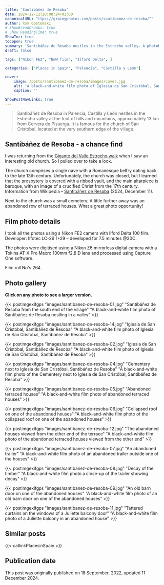 ```yaml
---
title: 'Santibáñez de Resoba'
date: 2024-12-11T20:08:24+01:00
canonicalURL: "ttps://grainyphotos.com/posts/santibanez-de-resoba/“"
author: Rom Gostomski
# ShowBreadCrumbs: true
# Show ReadingTime: true
ShowToc: true
tocopen: true
summary: 'Santibáñez de Resoba nestles in the Estrecho valley. A photoblog about the church of San Cristóbal, located at the very southern edge of the village, and a row of abandoned terrace houses.'
draft: false

tags: ["Nikon FE2", "B&W film", "Ilford Delta", ]

categories: ["Places in Spain", "Palencia", "Castilla y León"]

cover:
    image: /posts/santibanez-de-resoba/images/cover.jpg
    alt: 'A black-and-white film photo of Iglesia de San Cristóbal, Santibáñez de Resoba'
    caption: ''

ShowPostNavLinks: true
---
```

> Santibáñez de Resoba in Palencia, Castilla y León nestles in the Estrecho valley at the foot of hills and mountains, approximately 13 km from Cervera de Pisuerga. It is famous for the church of San Cristóbal, located at the very southern edge of the village.

## Santibáñez de Resoba - a chance find
I was returning from the [Gigante del Valle Estrecho walk](https://grainyphotos.com/posts/senda-del-gigante/) when I saw an interesting old church. So I pulled over to take a look. 

The church comprises a single nave with a Romanesque belfry dating back to the late 13th century. Unfortunately, the church was closed, but I learned that the presbytery is covered with a ribbed vault, and the main altarpiece is baroque, with an image of a crucified Christ from the 17th century. Information from Wikipedia – [Santibáñez de Resoba](https://es.wikipedia.org/wiki/Santib%C3%A1%C3%B1ez_de_Resoba) (2024, December 11).

Next to the church was a small cemetery. A little further away was an abandoned row of terraced houses. What a great photo opportunity!

## Film photo details

I took all the photos using a Nikon FE2 camera with Ilford Delta 100 film. Developer: Ilfotec LC-29 1+29 – developed for 7.5 minutes @20C.

The photos were digitised using a Nikon Z6 mirrorless digital camera with a Tokina AT-X Pro Macro 100mm f2.8 D lens and processed using Capture One software.

Film roll No's 264

## Photo gallery

**Click on any photo to see a larger version.**

{{< postimgexifgps "images/santibanez-de-resoba-01.jpg" 
"Santibáñez de Resoba from the south end of the village" 
"A black-and-white film photo of Santibáñez de Resoba nestling in a valley" >}}

{{< postimgexifgps "images/santibanez-de-resoba-14.jpg" 
"Iglesia de San Cristóbal, Santibáñez de Resoba" 
"A black-and-white film photo of Iglesia de San Cristóbal, Santibáñez de Resoba" >}}

{{< postimgexifgps "images/santibanez-de-resoba-02.jpg" 
"Iglesia de San Cristóbal, Santibáñez de Resoba" 
"A black-and-white film photo of Iglesia de San Cristóbal, Santibáñez de Resoba" >}}

{{< postimgexifgps "images/santibanez-de-resoba-04.jpg" 
"Cementery next to Iglesia de San Cristóbal, Santibáñez de Resoba" 
"A black-and-white film photo of the Cementery next to Iglesia de San Cristóbal, Santibáñez de Resoba" >}}

{{< postimgexifgps "images/santibanez-de-resoba-05.jpg" 
"Abandoned terraced houses" 
"A black-and-white film photo of abandoned terraced houses" >}}

{{< postimgexifgps "images/santibanez-de-resoba-06.jpg" 
"Collapsed roof on one of the abandoned houses" 
"A black-and-white film photo of the collapsed roof on one of the abandoned houses" >}}

{{< postimgexifgps "images/santibanez-de-resoba-12.jpg" 
"The abandoned houses viewed from the other end of the terrace" 
"A black-and-white film photo of the abandoned terraced houses viewed from the other end" >}}

{{< postimgexifgps "images/santibanez-de-resoba-07.jpg" 
"An abandoned trailer" 
"A black-and-white film photo of an abandoned trailer outside one of the houses" >}}

{{< postimgexifgps "images/santibanez-de-resoba-08.jpg" 
"Decay of the timber" 
"A black-and-white film photo a close-up of the trailer showing decay" >}}

{{< postimgexifgps "images/santibanez-de-resoba-09.jpg" 
"An old barn door on one of the abandoned houses" 
"A black-and-white film photo of an old barn door on one of the abandoned houses" >}}


{{< postimgexifgps "images/santibanez-de-resoba-11.jpg" 
"Tattered curtains on the windows of a Juliette balcony door" 
"A black-and-white film photo of a Juliette balcony in an abandoned house" >}}

## Similar posts

{{< catlinkPlacesinSpain >}}

## Publication date

This post was originally published on 18 September, 2022, updated 11 December 2024.